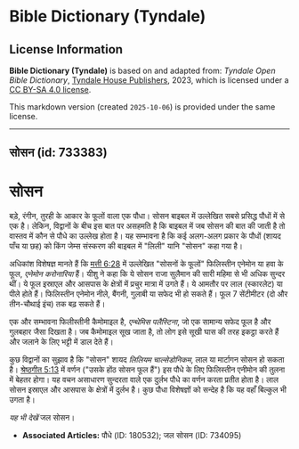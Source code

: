 # Bible Dictionary (Tyndale)

## License Information

**Bible Dictionary (Tyndale)** is based on and adapted from: _Tyndale Open Bible Dictionary_, [Tyndale House Publishers](https://tyndaleopenresources.com/), 2023, which is licensed under a [CC BY-SA 4.0 license](https://creativecommons.org/licenses/by-sa/4.0/legalcode.en).

This markdown version (created `2025-10-06`) is provided under the same license.



--------------------------------

## सोसन (id: 733383)

सोसन
====

बड़े, रंगीन, तुरही के आकार के फूलों वाला एक पौधा। सोसन बाइबल में उल्लेखित सबसे प्रसिद्ध पौधों में से एक है। लेकिन, विद्वानों के बीच इस बात पर असहमति है कि बाइबल में जब सोसन की बात की जाती है तो वास्तव में कौन से पौधे का उल्लेख होता है। यह सम्भावना है कि कई अलग\-अलग प्रकार के पौधों (शायद पाँच या छह) को किंग जेम्स संस्करण की बाइबल में "लिली" यानि "सोसन" कहा गया है।

अधिकांश विशेषज्ञ मानते हैं कि [मत्ती 6:28](https://ref.ly/Matt6:28) में उल्लेखित "सोसनों के फूलों" फिलिस्तीन एनेमोन या हवा के फूल, *एनेमोन करोनारिया*  हैं। यीशु ने कहा कि ये सोसन राजा सुलैमान की सारी महिमा से भी अधिक सुन्दर थीं। ये फूल इस्राएल और आसपास के क्षेत्रों में प्रचुर मात्रा में उगते हैं। ये आमतौर पर लाल (स्कारलेट) या पीले होते हैं। फिलिस्तीन एनेमोन नीले, बैंगनी, गुलाबी या सफेद भी हो सकते हैं। फूल 7 सेंटीमीटर (दो और तीन\-चौथाई इंच) तक बढ़ सकते हैं।

एक और सम्भावना फिलीस्तीनी कैमोमाइल है, *एन्थेमिस पलैस्टिना*, जो एक सामान्य सफेद फूल है और गुलबहार जैसा दिखता है। जब कैमोमाइल सूख जाता है, तो लोग इसे सूखी घास की तरह इकट्ठा करते हैं और जलाने के लिए भट्टी में डाल देते हैं।

कुछ विद्वानों का सुझाव है कि "सोसन" शायद *लिलियम चाल्सेडोनिकम*, लाल या मार्टागन सोसन हो सकता है। [श्रेष्ठगीत 5:13](https://ref.ly/Song5:13) में वर्णन ("उसके होंठ सोसन फूल हैं") इस पौधे के लिए फिलिस्तीन एनीमोन की तुलना में बेहतर होगा। यह वचन असाधारण सुन्दरता वाले एक दुर्लभ पौधे का वर्णन करता प्रतीत होता है। लाल सोसन इस्राएल और आसपास के क्षेत्रों में दुर्लभ है। कुछ पौधा विशेषज्ञों को सन्देह है कि यह वहाँ बिल्कुल भी उगता है।

*यह भी देखें* जल सोसन।

* **Associated Articles:** पौधे (ID: 180532); जल सोसन (ID: 734095)

